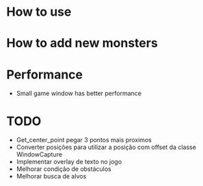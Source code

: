 # How to use

# How to add new monsters

# Performance

- Small game window has better performance

# TODO

- Get_center_point pegar 3 pontos mais proximos
- Converter posições para utilizar a posição com offset da classe WindowCapture
- Implementar overlay de texto no jogo
- Melhorar condição de obstáculos
- Melhorar busca de alvos